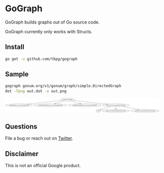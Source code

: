 GoGraph
=======

GoGraph builds graphs out of Go source code.

GoGraph currently only works with Structs.

Install
-------

```bash
go get -u github.com/tbpg/gograph
```

Sample
------

```bash
gograph gonum.org/v1/gonum/graph/simple.DirectedGraph
dot -Tpng out.dot -o out.png
```

![sample graph](./sample.png)

Questions
---------

File a bug or reach out on [Twitter](http://twitter.com/tbpalsulich).

Disclaimer
----------

This is not an official Google product.